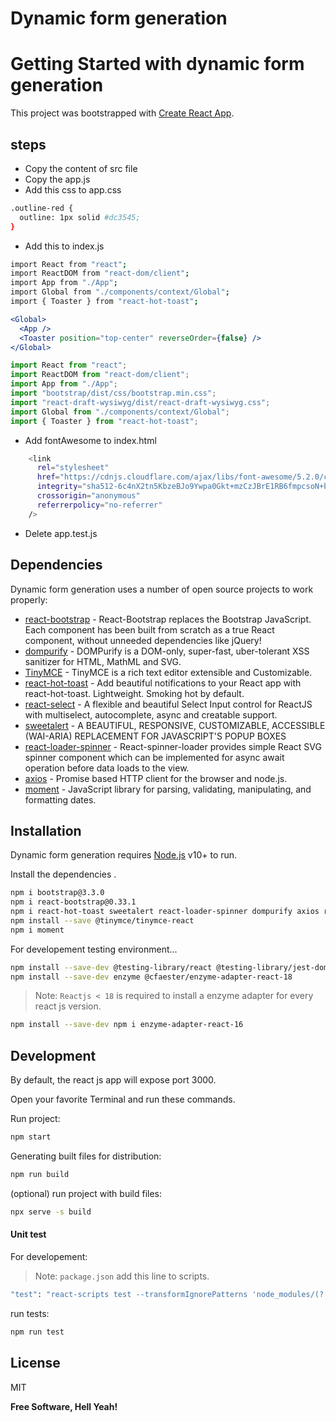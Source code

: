 # Dynamic form generation

# Getting Started with dynamic form generation

This project was bootstrapped with [Create React App](https://github.com/facebook/create-react-app).

## steps

- Copy the content of src file
- Copy the app.js
- Add this css to app.css

```sh
.outline-red {
  outline: 1px solid #dc3545;
}
```

- Add this to index.js

```sh
import React from "react";
import ReactDOM from "react-dom/client";
import App from "./App";
import Global from "./components/context/Global";
import { Toaster } from "react-hot-toast";
```

```jsx
<Global>
  <App />
  <Toaster position="top-center" reverseOrder={false} />
</Global>
```

```jsx
import React from "react";
import ReactDOM from "react-dom/client";
import App from "./App";
import "bootstrap/dist/css/bootstrap.min.css";
import "react-draft-wysiwyg/dist/react-draft-wysiwyg.css";
import Global from "./components/context/Global";
import { Toaster } from "react-hot-toast";
```

- Add fontAwesome to index.html

```sh
    <link
      rel="stylesheet"
      href="https://cdnjs.cloudflare.com/ajax/libs/font-awesome/5.2.0/css/all.min.css"
      integrity="sha512-6c4nX2tn5KbzeBJo9Ywpa0Gkt+mzCzJBrE1RB6fmpcsoN+b/w/euwIMuQKNyUoU/nToKN3a8SgNOtPrbW12fug=="
      crossorigin="anonymous"
      referrerpolicy="no-referrer"
    />
```

- Delete app.test.js

## Dependencies

Dynamic form generation uses a number of open source projects to work properly:

- [react-bootstrap](https://react-bootstrap.github.io/) - React-Bootstrap replaces the Bootstrap JavaScript. Each component has been built from scratch as a true React component, without unneeded dependencies like jQuery!
- [dompurify](https://github.com/cure53/DOMPurify) - DOMPurify is a DOM-only, super-fast, uber-tolerant XSS sanitizer for HTML, MathML and SVG.
- [TinyMCE](https://www.tiny.cloud/docs/integrations/react/) - TinyMCE is a rich text editor extensible and Customizable.
- [react-hot-toast](https://react-hot-toast.com/) - Add beautiful notifications to your React app with react-hot-toast. Lightweight. Smoking hot by default.
- [react-select](https://react-select.com/home) - A flexible and beautiful Select Input control for ReactJS with multiselect, autocomplete, async and creatable support.
- [sweetalert](https://sweetalert2.github.io/) - A BEAUTIFUL, RESPONSIVE, CUSTOMIZABLE, ACCESSIBLE (WAI-ARIA) REPLACEMENT FOR JAVASCRIPT'S POPUP BOXES
- [react-loader-spinner](https://www.npmjs.com/package/react-loader-spinner) - React-spinner-loader provides simple React SVG spinner component which can be implemented for async await operation before data loads to the view.
- [axios](https://github.com/axios/axios) - Promise based HTTP client for the browser and node.js.
- [moment](https://www.npmjs.com/package/moment) - JavaScript library for parsing, validating, manipulating, and formatting dates.

## Installation

Dynamic form generation requires [Node.js](https://nodejs.org/) v10+ to run.

Install the dependencies .

```sh
npm i bootstrap@3.3.0
npm i react-bootstrap@0.33.1
npm i react-hot-toast sweetalert react-loader-spinner dompurify axios react-select
npm install --save @tinymce/tinymce-react
npm i moment
```

For developement testing environment...

```sh
npm install --save-dev @testing-library/react @testing-library/jest-dom react-test-renderer
npm install --save-dev enzyme @cfaester/enzyme-adapter-react-18
```

> Note: `Reactjs < 18` is required to install a enzyme adapter for every react js version.

```sh
npm install --save-dev npm i enzyme-adapter-react-16
```

## Development

By default, the react js app will expose port 3000.

Open your favorite Terminal and run these commands.

Run project:

```sh
npm start
```

Generating built files for distribution:

```sh
npm run build
```

(optional) run project with build files:

```sh
npx serve -s build
```

#### Unit test

For developement:

> Note: `package.json` add this line to scripts.

```sh
"test": "react-scripts test --transformIgnorePatterns 'node_modules/(?!my-library-dir)/'",
```

run tests:

```sh
npm run test
```

## License

MIT

**Free Software, Hell Yeah!**
